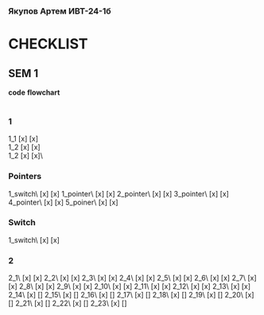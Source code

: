 ### Якупов Артем ИВТ-24-1б
# CHECKLIST
## SEM 1
**code** **flowchart**\
‎
### 1
1_1             [x]               [x]\
1_2             [x]               [x]\
1_2             [x]               [x]\
### Pointers
1_switch\       [x]               [x]
1_pointer\      [x]               [x]
2_pointer\      [x]               [x]
3_pointer\      [x]               [x]
4_pointer\      [x]               [x]
5_poiner\       [x]               [x]
### Switch
1_switch\       [x]               [x]
### 2
2_1\            [x]               [x]
2_2\            [x]               [x]
2_3\            [x]               [x]
2_4\            [x]               [x]
2_5\            [x]               [x]
2_6\            [x]               [x]
2_7\            [x]               [x]
2_8\            [x]               [x]
2_9\            [x]               [x]
2_10\           [x]               [x]
2_11\           [x]               [x]
2_12\           [x]               [x]
2_13\           [x]               [x]
2_14\           [x]               []
2_15\           [x]               []
2_16\           [x]               []
2_17\           [x]               []
2_18\           [x]               []
2_19\           [x]               []
2_20\           [x]               []
2_21\           [x]               []
2_22\           [x]               []
2_23\           [x]               []
